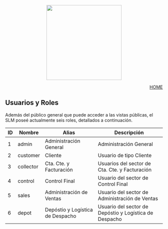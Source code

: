 <p align="center"><a href="https://app.papeleralamilagrosa.com.ar" target="_blank"><img src="https://app.papeleralamilagrosa.com.ar/images/logo.jpg" width="240"></a></p>

<p style="text-align: right;">
  <a href="../README.md">HOME</a>
</p>

## Usuarios y Roles
Además del público general que puede acceder a las vistas públicas, el SLM poseé actualmente seis roles, detallados a continuación.

ID|Nombre   |Alias                           |Descripción
--|-        |-                               |-
1 |admin    |Administración General          |Administración General
2 |customer |Cliente                         |Usuario de tipo Cliente
3 |collector|Cta. Cte. y Facturación         |Usuarios del sector de Cta. Cte. y Facturación
4 |control  |Control Final                   |Usuario del sector de Control Final
5 |sales    |Administración de Ventas        |Usuario del sector de Administración de Ventas
6 |depot    |Depóstio y Logística de Despacho|Usuario del sector de Depóstio y Logística de Despacho
